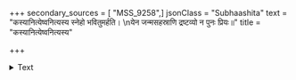 +++
secondary_sources = [ "MSS_9258",]
jsonClass = "Subhaashita"
text = "कस्यानित्येष्वनित्यस्य स्नेहो भवितुमर्हति।  \nयेन जन्मसहस्राणि द्रष्टव्यो न पुनः प्रियः॥"
title = "कस्यानित्येष्वनित्यस्य"

+++

<details><summary>Text</summary>

कस्यानित्येष्वनित्यस्य स्नेहो भवितुमर्हति।  
येन जन्मसहस्राणि द्रष्टव्यो न पुनः प्रियः॥
</details>
